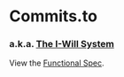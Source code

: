 # Commits.to
### a.k.a. [The I-Will System](https://github.com/beeminder/iwill/)

View the [Functional Spec](https://github.com/beeminder/iwill/wiki/).
